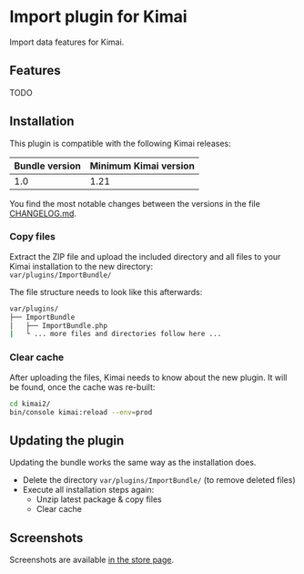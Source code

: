 # Import plugin for Kimai

Import data features for Kimai.

## Features

TODO

## Installation

This plugin is compatible with the following Kimai releases:

| Bundle version | Minimum Kimai version |
|----------------|-----------------------|
| 1.0            | 1.21                  |

You find the most notable changes between the versions in the file [CHANGELOG.md](CHANGELOG.md).

### Copy files

Extract the ZIP file and upload the included directory and all files to your Kimai installation to the new directory:  
`var/plugins/ImportBundle/`

The file structure needs to look like this afterwards:

```bash
var/plugins/
├── ImportBundle
│   ├── ImportBundle.php
|   └ ... more files and directories follow here ... 
```

### Clear cache

After uploading the files, Kimai needs to know about the new plugin. It will be found, once the cache was re-built:

```bash
cd kimai2/
bin/console kimai:reload --env=prod
```

## Updating the plugin

Updating the bundle works the same way as the installation does.

- Delete the directory `var/plugins/ImportBundle/` (to remove deleted files)
- Execute all installation steps again:
    - Unzip latest package & copy files
    - Clear cache

## Screenshots

Screenshots are available [in the store page](https://www.kimai.org/store/import-bundle.html).
